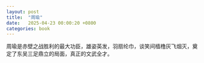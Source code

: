 ```yaml
---
layout: post
title:  "周瑜"
date:   2025-04-23 00:00:20 +0800
categories: book
---
```

周瑜是赤壁之战胜利的最大功臣，雄姿英发，羽扇纶巾，谈笑间樯橹灰飞烟灭，奠定了东吴三足鼎立的局面，真正的文武全才。







